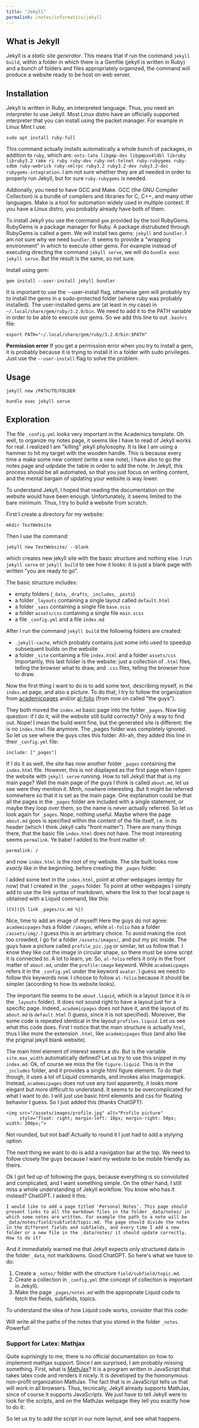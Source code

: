 ```yaml
---
title: "Jekyll"
permalink: /notes/informatics/jekyll
---
```


## What is Jekyll
Jekyll is a _static site generator_.
This means that if run the command `jekyll build`, within a folder in which there is a Gemfile (jekyll is written in Ruby) and a bunch of folders and files appropriately organized, the command will produce a website ready to be host on web server.

## Installation

Jekyll is written in Ruby, an interpreted language.
Thus, you need an interpreter to use Jekyll.
Most Linux distro have an officially supported interpreter that you can install using the packet manager. 
For example in Linux Mint I use:
```
sudo apt install ruby-full
```
This command actually installs automatically a whole bunch of packages, in addition to `ruby`, which are: `onts-lato libgmp-dev libgmpxx4ldbl libruby libruby3.2 rake ri ruby ruby-dev ruby-net-telnet ruby-rubygems ruby-sdbm ruby-webrick ruby-xmlrpc ruby3.2 ruby3.2-dev ruby3.2-doc rubygems-integration`.
I am not sure whether they are all needed in order to properly run Jekyll, but for sure `ruby-rubygems` is needed.

Addionally, you need to have GCC and Make.
GCC (the GNU Compiler Collection) is a bundle of compilers and libraries for C, C++, and many other languages.
Make is a tool for automation widely used in multiple context. 
If you have a Linux distro, you probably already have both of them.

To install Jekyll you use the command `gem` provided by the tool RubyGems. 
RubyGems is a package manager for Ruby.
A package distrubuted through RubyGems is called a gem.
We will install two gems: `jekyll` and `bundler`.
I am not sure why we need `bundler`. 
It seems to provide a "wrapping environment" in which to execute other gems.
For example instead of executing directing the command `jekyll serve`, we will do `bundle exec jekyll serve`. 
But the result is the same, so not sure.

Install using gem:
```
gem install --user-install jekyll bundler
```
It is important to use the --user-install flag, otherwise gem will probably try to install the gems in a sudo-protected folder (where ruby was probably installed).
The user-installed gems are (at least in my case) in `~/.local/share/gem/ruby/3.2.0/bin`. 
We need to add it to the PATH variable in order to be able to execute our gems.
So we add this line to out `.bashrc` file:
```
export PATH="~/.local/share/gem/ruby/3.2.0/bin:$PATH"
```


**Permission error** 
If you get a permission error when you try to install a gem, it is probably because it is trying to install it in a folder with sudo privileges.
Just use the `--user-install` flag to solve the problem.



## Usage

```
jekyll new /PATH/TO/FOLDER
```

``` 
bundle exec jekyll serve
```

## Exploration



The file `_config.yml` looks very important in the Academics template.
Oh well, to organize my notes page, it seems like I have to read of Jekyll works for real. 
I realized I am "killing" jekyll phylosophy. 
It is like I am using a hammer to hit my target with the wooden handle.
This is because every time a make some new content (write a new note), I have also to go the notes page and udpdate the table in order to add the note. 
In Jekyll, this process should be all automated, so that you just focus on writing content, and the mental bargain of updating your website is way lower.


To understand Jekyll, I hoped that reading the documentation on the website would have been enough.
Unfortunately, it seems limited to the bare minimum. 
Thus, I try to build a website from scratch.

First I create a directory for my website:
```
mkdir TestWebsite
```

Then I use the command:
```
jekyll new TestWebsite/ --blank
```
which creates new jekyll site with the basic structure and nothing else.
I run `jekyll serve` or `jekyll build` to see how it looks: it is just a blank page with written "you are ready to go".

The basic structure includes:
- empty folders (`_data`, `_drafts`, `_includes`, `_posts`)
- a folder `_layouts` containing a single layout called `default.html`
- a folder `_sass` containing a single file `base.scss`
- a folder `assets/css` containing a single file `main.scss`
- a file `_config.yml` and a file `index.md`

After I run the command `jekyll build` the following folders are created:
- `.jekyll-cache`, which probably contains just some info used to speedup subsequent builds on the website
- a folder `_site` containing a file `index.html` and a folder `assets/css`
Importantly, this last folder is the website: just a collection of `.html` files, telling the browser what to draw, and `.css` files, telling the browser how to draw.

Now the first thing I want to do is to add some text, describing myself, in the `index.md` page, and also a picture.
To do that, I try to follow the organization from [academicpages](https://github.com/academicpages/academicpages.github.io) and/or [al-folio](https://github.com/alshedivat/al-folio) (from now on called "the guys").

They both moved the `index.md` basic page into the folder `_pages`. 
Now big question: if I do it, will the website still build correctly?
Only a way to find out.
Nope! I mean the build went fine, but the generated site is different: the is no `index.html` file anymore.
The _pages folder was completely ignored.
So let us see where the guys cites this folder.
Ah-ah, they added this line in their `_config.yml` file:

```
include: ["_pages"]
```

If I do it as well, the site has now another folder `_pages` containing the `index.html` file.
However, this is not displayed as the first page when I open the website with `jekyll serve` running.
How to tell Jekyll that that is my main page?
Well the main page of the guys I think is called `about.md`, let us see were they mention it.
Mmh, nowhere interesting. 
But it might be referred somewhere so that it is set as the main page.
One explanation could be that all the pages in the `_pages` folder are included with a single statement, or maybe they loop over them, so the name is never actually referred.
So let us look again for `_pages`.
Nope, nothing useful.
Maybe where the page `about.md` goes is specified within the content of the file itself, i.e. in its header (which I think Jekyll calls "front matter").
There are many things there, that the basic file `index.html` does not have.
The most interesting seems `permalink`. 
Ye babe! I added to the front matter of:

```
permalink: /
```

and now `index.html` is the root of my website.
The site built looks now _exacly_ like in the beginning, before creating the `_pages` folder.

I added some text in the `index.html`, point at other webpages (emtpy for now) that I created in the `_pages` folder.
To point at other webpages I simply add to use the link syntax of markdown, where the link to ther local page is obtained with a Liquid command, like this:

```
[CV]({% link _pages/cv.md %})
```

Nice, time to add an image of myself!
Here the guys do not agree: `academicpages` has a folder `/images`, while `al-folio` has a folder `/assets/img/`.
I guess this is an arbitrary choice. 
To avoid making the root too crowded, I go for a folder `/assets/images/`, and put my pic inside.
The guys have a picture called `profile_pic.jpg` or similar, let us follow that.
I know they like cut the image in circular shape, so there must be some script it is connected to. 
A lot to learn, ye.
So, `al-folio` refers it only in the front matter of `about.md`, under the `profile:image` keyword.
While `academicpages` refers it in the `_config.yml` under the keyword `avatar`.
I guess we need to follow this keywords now.
I choose to follow `al-folio` because it should be simpler (according to how its website looks).

The important file seems to be `about.liquid`, which is a layout (since it is in the `_layouts` folder). 
It does not sound right to have a layout just for a specific page. 
Indeed, `academicpages` does not have it, and the layout of its `about.md` is `default.html` (I guess, since it is not specified).
Moreover, the some code is repeated identical in the layout `profiles.liquid`.
Let us see what this code does.
First I notice that the main structure is actually `html`, thus I like more the extension `.html`, like `academicpages` thus (and also like the priginal jekyll blank website).

The main html element of interest seems a div.
But is the variable `site.max_width` automatically defined? Let us try to use this snippet in my `index.md`.
Ok, of course we miss the file `figure.liquid`.
This is in the `_includes` folder, and it provides a single html figure element. 
To do that though, it uses a lot of Liquid commands, and invokes also imagemagick.
Instead, `academicpages` does not use any tool apparently, it looks more elegant but more difficult to understand.
It seems to be overcomplicated for what I want to do. 
I will just use basic html elements and css for floating behavior I guess.
So I just added this (thanks ChatGPT):

```
<img src="/assets/images/profile.jpg" alt="Profile picture" 
     style="float: right; margin-left: 10px; margin-right: 50px; width: 200px;">
```

Not rounded, but not bad! Actually to round it I just had to add a stylying option. 

The next thing we want to do is add a navigation bar at the top.
We need to follow closely the guys because I want my website to be mobile friendly as theirs.

Ok I got fed up of following the guys, because everything is so convoluted and complicated, and I want something simple.
On the other hand, I still miss a whole understanding of Jekyll workflow.
You know who has it instead? ChatGPT. 
I asked it this:
```
I would like to add a page titled 'Personal Notes'. This page should present links to all the markdown files in the folder _data/notes/ in which some notes are written. For example the path to a note will be _data/notes/field/subfield/topic.md. The page should divide the notes in the different fields and subfields, and every time I add a new folder or a new file in the _data/notes/ it should update correctly. How to do it?
```

And it immediately warned me that Jekyll expects only structured data in the folder `_data`, not markdowns.
Good ChatGPT.
So here's what we have to do:
1. Create a `_notes/` folder with the structure `field/subfield/topic.md`.
2. Create a collection in `_config.yml` (the concept of collection is important in Jekyll).
3. Make the page `_pages/notes.md` with the appropriate Liquid code to fetch the fields, subfields, topics.

To understand the idea of how Liquid code works, consider that this code:


Will write all the paths of the notes that you stored in the folder `_notes`. Powerful!

### Support for Latex: Mathjax
Quite suprisingly to me, there is no official documentation on how to implement mathjax support.
Since I am surprised, I am probably missing something.
First, what is [MathJax](https://www.mathjax.org/)?
It is a program written in JavaScript that takes latex code and renders it nicely.
It is developed by the homonymous non-profit organization MathJax.
The fact that is in JavaScript tells us that will work in all browsers.
Thus, tecnically, Jekyll already supports MathJax, since of course it supports JavaScripts.
We just have to tell Jekyll were to look for the scripts, and on the MathJax webpage they tell you exactly how to do it:

So let us try to add the script in our note layout, and see what happens.
